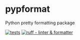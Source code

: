 # pypformat

Python pretty formatting package

[![tests](https://github.com/SpectraL519/pypformat/actions/workflows/tests.yaml/badge.svg)](https://github.com/SpectraL519/pypformat/actions/workflows/tests)
[![ruff - linter & formatter](https://github.com/SpectraL519/pypformat/actions/workflows/ruff.yaml/badge.svg)](https://github.com/SpectraL519/pypformat/actions/workflows/ruff)
